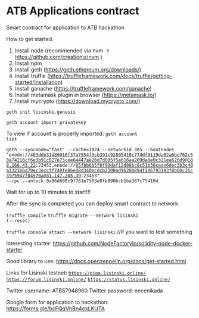 # ATB Applications contract

Smart contract for application to ATB hackathon

How to get started.
1) Install node (recommended via nvm -> https://github.com/creationix/nvm )
2) Install npm
3) Install geth (https://geth.ethereum.org/downloads/)
4) Install truffle (https://truffleframework.com/docs/truffle/getting-started/installation)
5) Install ganache (https://truffleframework.com/ganache)
6) Install metamask plugin in browser (https://metamask.io/)
7) Install mycrypto (https://download.mycrypto.com/)

<code>geth init lisinski.genesis</code>

<code>geth account import privatekey</code>

To view if account is properly imported: <code>geth account list</code>

<code>geth --syncmode="fast" --cache=1024 --networkid 385 --bootnodes "enode://403dde31d89016f37a7554f3cb391c92805410c774df9119da02a6be762c58a74216cf6e3b91c027e75cee64447ae26d7d085f5a616aa209da8e0c321ea626d9@188.166.43.22:23453,enode://05fbb6b5f8f90daf12d88bc0c51b38caae6dec3b3c40a1321b6d79ec3eccff749fe86e48d340ecdcb2300ad96280894f1d6793193f8b60c26c3975947f04970a@31.147.205.39:23453" --rpc --unlock 0x06d608c9f761e7503e8fb8906cb1ba387c754104</code>

Wait for up to 10 minutes to start!!!

After the sync is completed you can deploy smart contract to network.

<code>truffle compile</code>
<code>truffle migrate --network lisinski (--reset)</code>

<code>truffle console attach --network lisinski</code> //if you want to test something


Interesting starter: https://github.com/NodeFactoryIo/solidity-node-docker-starter

Good library to use: https://docs.openzeppelin.org/docs/get-started.html


Links for Lisinski testnet:
<code>https://pipa.lisinski.online/</code>
<code>https://forum.lisinski.online/</code>
<code>https://status.lisinski.online/</code>

Twitter username: ATB57948960
Twitter password: necenikada

Google form for application to hackathon: 
https://forms.gle/bcFQqVhBn4oxLKUTA